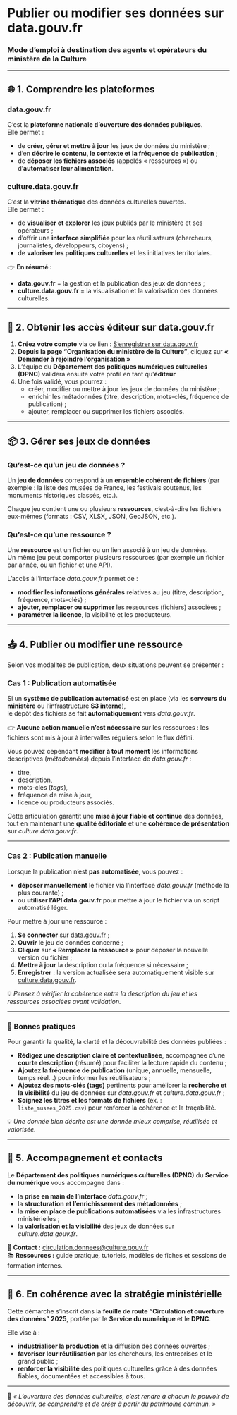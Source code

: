 # Publier ou modifier ses données sur data.gouv.fr  
### Mode d’emploi à destination des agents et opérateurs du ministère de la Culture  

---

## 🌐 1. Comprendre les plateformes  

### data.gouv.fr  
C’est la **plateforme nationale d’ouverture des données publiques**.  
Elle permet :  
- de **créer, gérer et mettre à jour** les jeux de données du ministère ;  
- d’en **décrire le contenu, le contexte et la fréquence de publication** ;  
- de **déposer les fichiers associés** (appelés « ressources ») ou d’**automatiser leur alimentation**.  

### culture.data.gouv.fr  
C’est la **vitrine thématique** des données culturelles ouvertes.  
Elle permet :  
- de **visualiser et explorer** les jeux publiés par le ministère et ses opérateurs ;  
- d’offrir une **interface simplifiée** pour les réutilisateurs (chercheurs, journalistes, développeurs, citoyens) ;  
- de **valoriser les politiques culturelles** et les initiatives territoriales.  

👉 **En résumé :**  
- **data.gouv.fr** = la gestion et la publication des jeux de données ;  
- **culture.data.gouv.fr** = la visualisation et la valorisation des données culturelles.  

---

## 👤 2. Obtenir les accès éditeur sur data.gouv.fr  

1. **Créez votre compte** via ce lien : [S’enregistrer sur data.gouv.fr](https://www.data.gouv.fr/fr/register)  
2. **Depuis la page “Organisation du ministère de la Culture”**, cliquez sur **« Demander à rejoindre l’organisation »**  
3. L’équipe du **Département des politiques numériques culturelles (DPNC)** validera ensuite votre profil en tant qu’**éditeur**  
4. Une fois validé, vous pourrez :  
   - créer, modifier ou mettre à jour les jeux de données du ministère ;  
   - enrichir les métadonnées (titre, description, mots-clés, fréquence de publication) ;  
   - ajouter, remplacer ou supprimer les fichiers associés.  

---

## 📦 3. Gérer ses jeux de données  

### Qu’est-ce qu’un jeu de données ?  
Un **jeu de données** correspond à un **ensemble cohérent de fichiers** (par exemple : la liste des musées de France, les festivals soutenus, les monuments historiques classés, etc.).  

Chaque jeu contient une ou plusieurs **ressources**, c’est-à-dire les fichiers eux-mêmes (formats : CSV, XLSX, JSON, GeoJSON, etc.).  

### Qu’est-ce qu’une ressource ?  
Une **ressource** est un fichier ou un lien associé à un jeu de données.  
Un même jeu peut comporter plusieurs ressources (par exemple un fichier par année, ou un fichier et une API).  

L’accès à l’interface *data.gouv.fr* permet de :  
- **modifier les informations générales** relatives au jeu (titre, description, fréquence, mots-clés) ;  
- **ajouter, remplacer ou supprimer** les ressources (fichiers) associées ;  
- **paramétrer la licence**, la visibilité et les producteurs.  

---

## 📤 4. Publier ou modifier une ressource  

Selon vos modalités de publication, deux situations peuvent se présenter :  

### Cas 1 : Publication automatisée  

Si un **système de publication automatisé** est en place (via les **serveurs du ministère** ou l’infrastructure **S3 interne**),  
le dépôt des fichiers se fait **automatiquement** vers *data.gouv.fr*.  

👉 **Aucune action manuelle n’est nécessaire** sur les ressources : les fichiers sont mis à jour à intervalles réguliers selon le flux défini.  

Vous pouvez cependant **modifier à tout moment** les informations descriptives (*métadonnées*) depuis l’interface de *data.gouv.fr* :  
- titre,  
- description,  
- mots-clés (*tags*),  
- fréquence de mise à jour,  
- licence ou producteurs associés.  

Cette articulation garantit une **mise à jour fiable et continue** des données, tout en maintenant une **qualité éditoriale** et une **cohérence de présentation** sur *culture.data.gouv.fr*.  

---

### Cas 2 : Publication manuelle  

Lorsque la publication n’est **pas automatisée**, vous pouvez :  
- **déposer manuellement** le fichier via l’interface *data.gouv.fr* (méthode la plus courante) ;  
- ou **utiliser l’API data.gouv.fr** pour mettre à jour le fichier via un script automatisé léger.  

Pour mettre à jour une ressource :  
1. **Se connecter** sur [data.gouv.fr](https://www.data.gouv.fr/) ;  
2. **Ouvrir** le jeu de données concerné ;  
3. **Cliquer** sur **« Remplacer la ressource »** pour déposer la nouvelle version du fichier ;  
4. **Mettre à jour** la description ou la fréquence si nécessaire ;  
5. **Enregistrer** : la version actualisée sera automatiquement visible sur [culture.data.gouv.fr](https://culture.data.gouv.fr).  

💡 *Pensez à vérifier la cohérence entre la description du jeu et les ressources associées avant validation.*  

---

### 📝 Bonnes pratiques  

Pour garantir la qualité, la clarté et la découvrabilité des données publiées :  

- **Rédigez une description claire et contextualisée**, accompagnée d’une **courte description** (résumé) pour faciliter la lecture rapide du contenu ;  
- **Ajoutez la fréquence de publication** (unique, annuelle, mensuelle, temps réel...) pour informer les réutilisateurs ;  
- **Ajoutez des mots-clés (tags)** pertinents pour améliorer la **recherche et la visibilité** du jeu de données sur *data.gouv.fr* et *culture.data.gouv.fr* ;  
- **Soignez les titres et les formats de fichiers** (ex. : `liste_musees_2025.csv`) pour renforcer la cohérence et la traçabilité.  

💡 *Une donnée bien décrite est une donnée mieux comprise, réutilisée et valorisée.*  

---

## 🧩 5. Accompagnement et contacts  

Le **Département des politiques numériques culturelles (DPNC)** du **Service du numérique** vous accompagne dans :  
- la **prise en main de l’interface** *data.gouv.fr* ;  
- la **structuration et l’enrichissement des métadonnées** ;  
- la **mise en place de publications automatisées** via les infrastructures ministérielles ;  
- la **valorisation et la visibilité** des jeux de données sur *culture.data.gouv.fr*.  

📧 **Contact :** circulation.donnees@culture.gouv.fr  
📚 **Ressources :** guide pratique, tutoriels, modèles de fiches et sessions de formation internes.  

---

## 🌟 6. En cohérence avec la stratégie ministérielle  

Cette démarche s’inscrit dans la **feuille de route “Circulation et ouverture des données” 2025**, portée par le **Service du numérique** et le **DPNC**.  

Elle vise à :  
- **industrialiser la production** et la diffusion des données ouvertes ;  
- **favoriser leur réutilisation** par les chercheurs, les entreprises et le grand public ;  
- **renforcer la visibilité** des politiques culturelles grâce à des données fiables, documentées et accessibles à tous.  

---

💬 *« L’ouverture des données culturelles, c’est rendre à chacun le pouvoir de découvrir, de comprendre et de créer à partir du patrimoine commun. »*  
